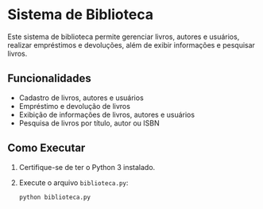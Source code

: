 # Sistema de Biblioteca

Este sistema de biblioteca permite gerenciar livros, autores e usuários, realizar empréstimos e devoluções, além de exibir informações e pesquisar livros.

## Funcionalidades

- Cadastro de livros, autores e usuários
- Empréstimo e devolução de livros
- Exibição de informações de livros, autores e usuários
- Pesquisa de livros por título, autor ou ISBN

## Como Executar

1. Certifique-se de ter o Python 3 instalado.
2. Execute o arquivo `biblioteca.py`:

   ```bash
   python biblioteca.py
